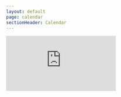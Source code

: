 ```yaml
---
layout: default
page: calendar
sectionHeader: Calendar
---
```

<iframe src="https://www.google.com/calendar/embed?showTz=0&showTitle=0&showPrint=0&showCalendars=0&height=430&wkst=1&bgcolor=%239EDDEE&src=lbdt2dkutb5evh5aef4gi9vang%40group.calendar.google.com&color=%231B887A&ctz=America%2FNew_York" style=" border-width:0 " frameborder="0" scrolling="no"></iframe>
